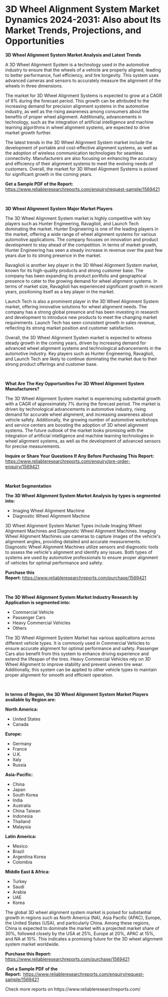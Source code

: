 <p><h1>3D Wheel Alignment System Market Dynamics 2024-2031: Also about Its Market Trends, Projections, and Opportunities</h1></p><p><strong>3D Wheel Alignment System Market Analysis and Latest Trends</strong></p>
<p><p>A 3D Wheel Alignment System is a technology used in the automotive industry to ensure that the wheels of a vehicle are properly aligned, leading to better performance, fuel efficiency, and tire longevity. This system uses advanced cameras and sensors to accurately measure the alignment of the wheels in three dimensions.</p><p>The market for 3D Wheel Alignment Systems is expected to grow at a CAGR of 8% during the forecast period. This growth can be attributed to the increasing demand for precision alignment systems in the automotive industry, as well as the rising awareness among consumers about the benefits of proper wheel alignment. Additionally, advancements in technology, such as the integration of artificial intelligence and machine learning algorithms in wheel alignment systems, are expected to drive market growth further.</p><p>The latest trends in the 3D Wheel Alignment System market include the development of portable and cost-effective alignment systems, as well as the adoption of wireless communication technologies for seamless connectivity. Manufacturers are also focusing on enhancing the accuracy and efficiency of their alignment systems to meet the evolving needs of customers. Overall, the market for 3D Wheel Alignment Systems is poised for significant growth in the coming years.</p></p>
<p><strong>Get a Sample PDF of the Report:&nbsp;</strong> <a href="https://www.reliableresearchreports.com/enquiry/request-sample/1569421">https://www.reliableresearchreports.com/enquiry/request-sample/1569421</a></p>
<p>&nbsp;</p>
<p><strong>3D Wheel Alignment System Major Market Players</strong></p>
<p><p>The 3D Wheel Alignment System market is highly competitive with key players such as Hunter Engineering, Ravaglioli, and Launch Tech dominating the market. Hunter Engineering is one of the leading players in the market, offering a wide range of wheel alignment systems for various automotive applications. The company focuses on innovation and product development to stay ahead of the competition. In terms of market growth, Hunter Engineering has seen a steady increase in revenue over the past few years due to its strong presence in the market.</p><p>Ravaglioli is another key player in the 3D Wheel Alignment System market, known for its high-quality products and strong customer base. The company has been expanding its product portfolio and geographical presence to cater to the growing demand for wheel alignment systems. In terms of market size, Ravaglioli has experienced significant growth in recent years, positioning itself as a key player in the market.</p><p>Launch Tech is also a prominent player in the 3D Wheel Alignment System market, offering innovative solutions for wheel alignment needs. The company has a strong global presence and has been investing in research and development to introduce new products to meet the changing market requirements. Launch Tech has seen consistent growth in sales revenue, reflecting its strong market position and customer satisfaction.</p><p>Overall, the 3D Wheel Alignment System market is expected to witness steady growth in the coming years, driven by increasing demand for advanced wheel alignment systems and technological advancements in the automotive industry. Key players such as Hunter Engineering, Ravaglioli, and Launch Tech are likely to continue dominating the market due to their strong product offerings and customer base.</p></p>
<p>&nbsp;</p>
<p><strong>What Are The Key Opportunities For 3D Wheel Alignment System Manufacturers?</strong></p>
<p><p>The 3D Wheel Alignment System market is experiencing substantial growth with a CAGR of approximately 7% during the forecast period. The market is driven by technological advancements in automotive industry, rising demand for accurate wheel alignment, and increasing awareness about vehicle safety. Additionally, the growing number of automotive workshops and service centers are boosting the adoption of 3D wheel alignment systems. The future outlook of the market looks promising with the integration of artificial intelligence and machine learning technologies in wheel alignment systems, as well as the development of advanced sensors for precise measurements.</p></p>
<p><strong>Inquire or Share Your Questions If Any Before Purchasing This Report:</strong> <a href="https://www.reliableresearchreports.com/enquiry/pre-order-enquiry/1569421">https://www.reliableresearchreports.com/enquiry/pre-order-enquiry/1569421</a></p>
<p>&nbsp;</p>
<p><strong>Market Segmentation</strong></p>
<p><strong>The 3D Wheel Alignment System Market Analysis by types is segmented into:</strong></p>
<p><ul><li>Imaging Wheel Alignment Machine</li><li>Diagnostic Wheel Alignment Machine</li></ul></p>
<p><p>3D Wheel Alignment System Market Types include Imaging Wheel Alignment Machines and Diagnostic Wheel Alignment Machines. Imaging Wheel Alignment Machines use cameras to capture images of the vehicle's alignment angles, providing detailed and accurate measurements. Diagnostic Wheel Alignment Machines utilize sensors and diagnostic tools to assess the vehicle's alignment and identify any issues. Both types of systems are used by automotive professionals to ensure proper alignment of vehicles for optimal performance and safety.</p></p>
<p><strong>Purchase this Report:&nbsp;</strong><a href="https://www.reliableresearchreports.com/purchase/1569421">https://www.reliableresearchreports.com/purchase/1569421</a></p>
<p>&nbsp;</p>
<p><strong>The 3D Wheel Alignment System Market Industry Research by Application is segmented into:</strong></p>
<p><ul><li>Commercial Vehicle</li><li>Passenger Cars</li><li>Heavy Commercial Vehicles</li><li>Others</li></ul></p>
<p><p>The 3D Wheel Alignment System Market has various applications across different vehicle types. It is commonly used in Commercial Vehicles to ensure accurate alignment for optimal performance and safety. Passenger Cars also benefit from this system to enhance driving experience and extend the lifespan of the tires. Heavy Commercial Vehicles rely on 3D Wheel Alignment to improve stability and prevent uneven tire wear. Additionally, this system can be applied to other vehicle types to maintain proper alignment for smooth and efficient operation.</p></p>
<p>&nbsp;</p>
<p><strong>In terms of Region, the 3D Wheel Alignment System Market Players available by Region are:</strong></p>
<p>
    <p> <strong> North America: </strong>
        <ul>
            <li>United States</li>
            <li>Canada</li>
        </ul>
        </p> 
    <p> <strong> Europe: </strong>
        <ul>
            <li>Germany</li>
            <li>France</li>
            <li>U.K.</li>
            <li>Italy</li>
            <li>Russia</li>
        </ul>
        </p> 
    <p> <strong> Asia-Pacific: </strong>
        <ul>
            <li>China</li>
            <li>Japan</li>
            <li>South Korea</li>
            <li>India</li>
            <li>Australia</li>
            <li>China Taiwan</li>
            <li>Indonesia</li>
            <li>Thailand</li>
            <li>Malaysia</li>
        </ul>
        </p> 
    <p> <strong> Latin America: </strong>
        <ul>
            <li>Mexico</li>
            <li>Brazil</li>
            <li>Argentina Korea</li>
            <li>Colombia</li>
        </ul>
        </p> 
    <p> <strong> Middle East & Africa: </strong>
        <ul>
            <li>Turkey</li>
            <li>Saudi</li>
            <li>Arabia</li>
            <li>UAE</li>
            <li>Korea</li>
        </ul>
    </p>
    </p>
<p><p>The global 3D wheel alignment system market is poised for substantial growth in regions such as North America (NA), Asia Pacific (APAC), Europe, the United States (USA), and particularly China. Among these regions, China is expected to dominate the market with a projected market share of 30%, followed closely by the USA at 25%, Europe at 20%, APAC at 15%, and NA at 10%. This indicates a promising future for the 3D wheel alignment system market worldwide.</p></p>
<p><strong>Purchase this Report: </strong><a href="https://www.reliableresearchreports.com/purchase/1569421">https://www.reliableresearchreports.com/purchase/1569421</a></p>
<p>&nbsp;<strong>Get a Sample PDF of the Report:&nbsp;&nbsp;</strong><a href="https://www.reliableresearchreports.com/enquiry/request-sample/1569421">https://www.reliableresearchreports.com/enquiry/request-sample/1569421</a></p>
<p><strong></strong></p>
<p>Check more reports on https://www.reliableresearchreports.com/</p>